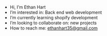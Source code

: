 - Hi, I’m Ethan Hart
- I’m interested in: Back end web development
- I’m currently learning shopify development
- I’m looking to collaborate on: new projects
- How to reach me: ethanhart35@gmail.com

<!---
ethanhart35/ethanhart35 is a ✨ special ✨ repository because its `README.md` (this file) appears on your GitHub profile.
You can click the Preview link to take a look at your changes.
--->
